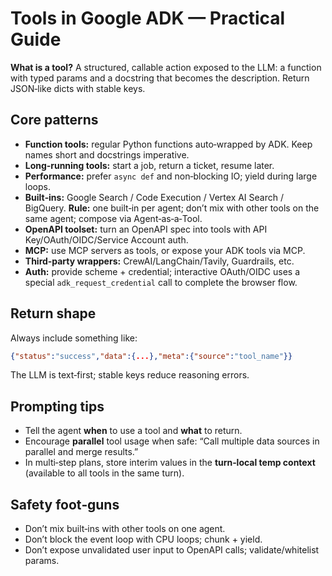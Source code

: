 # Tools in Google ADK — Practical Guide

**What is a tool?** A structured, callable action exposed to the LLM: a function with typed params and a docstring that becomes the description. Return JSON‑like dicts with stable keys.

## Core patterns
- **Function tools:** regular Python functions auto‑wrapped by ADK. Keep names short and docstrings imperative.
- **Long‑running tools:** start a job, return a ticket, resume later.
- **Performance:** prefer `async def` and non‑blocking IO; yield during large loops.
- **Built‑ins:** Google Search / Code Execution / Vertex AI Search / BigQuery. **Rule:** one built‑in per agent; don’t mix with other tools on the same agent; compose via Agent‑as‑a‑Tool.
- **OpenAPI toolset:** turn an OpenAPI spec into tools with API Key/OAuth/OIDC/Service Account auth.
- **MCP:** use MCP servers as tools, or expose your ADK tools via MCP.
- **Third‑party wrappers:** CrewAI/LangChain/Tavily, Guardrails, etc.
- **Auth:** provide scheme + credential; interactive OAuth/OIDC uses a special `adk_request_credential` call to complete the browser flow.

## Return shape
Always include something like:
```json
{"status":"success","data":{...},"meta":{"source":"tool_name"}}
```
The LLM is text‑first; stable keys reduce reasoning errors.

## Prompting tips
- Tell the agent **when** to use a tool and **what** to return.
- Encourage **parallel** tool usage when safe: “Call multiple data sources in parallel and merge results.”
- In multi‑step plans, store interim values in the **turn‑local temp context** (available to all tools in the same turn).

## Safety foot‑guns
- Don’t mix built‑ins with other tools on one agent.
- Don’t block the event loop with CPU loops; chunk + yield.
- Don’t expose unvalidated user input to OpenAPI calls; validate/whitelist params.

